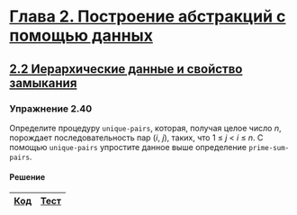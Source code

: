# [Глава 2. Построение абстракций с помощью данных](index.md#Глава-2-Построение-абстракций-с-помощью-данных)
## [2.2 Иерархические данные и свойство замыкания](index.md#22-Иерархические-данные-и-свойство-замыкания)

### Упражнение 2.40
Определите процедуру `unique-pairs`, которая, получая целое число _n_, порождает
последовательность пар (_i_, _j_), таких, что 1 ≤ _j_ < _i_ ≤ _n_. С помощью
`unique-pairs` упростите данное выше определение `prime-sum-pairs`.

#### Решение
[Код](../../src/chapter02/exercise_2_40.rkt) | [Тест](../../test/chapter02/test_exercise_2_40.rkt)
--- | ---

